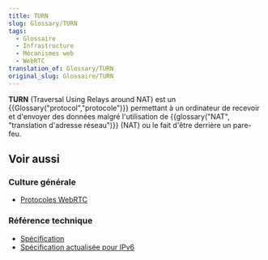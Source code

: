 ```yaml
---
title: TURN
slug: Glossary/TURN
tags:
  - Glossaire
  - Infrastructure
  - Mécanismes web
  - WebRTC
translation_of: Glossary/TURN
original_slug: Glossaire/TURN
---
```

**TURN** (Traversal Using Relays around NAT) est un {{Glossary("protocol","protocole")}} permettant à un ordinateur de recevoir et d'envoyer des données malgré l'utilisation de {{glossary("NAT", "translation d'adresse réseau")}} (NAT) ou le fait d'être derrière un pare-feu.

## Voir aussi

### Culture générale

- [Protocoles WebRTC](/fr/docs/Web/API/WebRTC_API/Architecture/Protocols)

### Référence technique

- [Spécification](http://www.ietf.org/rfc/rfc5766.txt)
- [Spécification actualisée pour IPv6](http://www.ietf.org/rfc/rfc6156.txt)

<!---->
